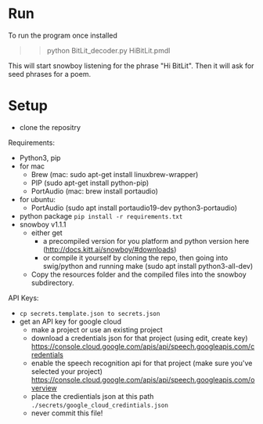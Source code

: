 


# Run
To run the program once installed 
>> python BitLit_decoder.py HiBitLit.pmdl

This will start snowboy listening for the phrase "Hi BitLit". Then it will ask for seed phrases for a poem.

# Setup

- clone the repositry

Requirements:
-	Python3, pip
- for mac
  - Brew (mac: sudo apt-get install linuxbrew-wrapper)
  - PIP (sudo apt-get install python-pip)
  - PortAudio (mac: brew install portaudio)
- for ubuntu:
  - PortAudio (sudo apt install portaudio19-dev python3-portaudio)
- python package `pip install -r requirements.txt`
- snowboy v1.1.1 
  - either get
    - a precompiled version for you platform and python version here (http://docs.kitt.ai/snowboy/#downloads) 
    - or compile it yourself by cloning the repo, then going into swig/python and running make (sudo apt install python3-all-dev)
  - Copy the resources folder and the compiled files into the snowboy subdirectory.


API Keys:
- `cp secrets.template.json to secrets.json`
- get an API key for google cloud
  - make a project or use an existing project
  - download a credentials json for that project (using edit, create key) https://console.cloud.google.com/apis/api/speech.googleapis.com/credentials
  - enable the speech recognition api for that project (make sure you've selected your project) https://console.cloud.google.com/apis/api/speech.googleapis.com/overview
  - place the credientials json at this path `./secrets/google_cloud_credintials.json`
  - never commit this file!

